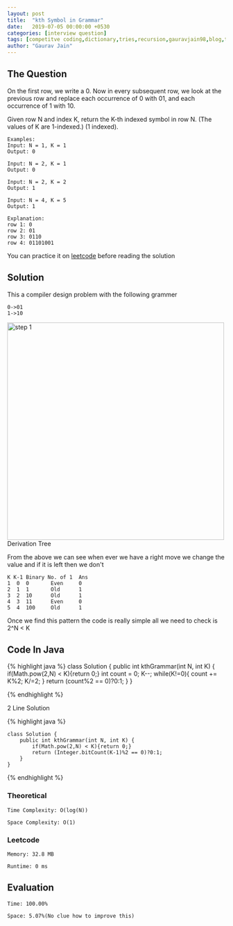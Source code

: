 ```yaml
---
layout: post
title:  "kth Symbol in Grammar"
date:   2019-07-05 00:00:00 +0530
categories: [interview question]
tags: [competitve coding,dictionary,tries,recursion,gauravjain98,blog,training,string,leetcode,hackerrank,hackerearth,american express]
author: "Gaurav Jain"
---
```


## The Question
    
On the first row, we write a 0. Now in every subsequent row, we look at the previous row and replace each occurrence of 0 with 01, and each occurrence of 1 with 10.

Given row N and index K, return the K-th indexed symbol in row N. (The values of K are 1-indexed.) (1 indexed).

```
Examples:
Input: N = 1, K = 1
Output: 0

Input: N = 2, K = 1
Output: 0

Input: N = 2, K = 2
Output: 1

Input: N = 4, K = 5
Output: 1

Explanation:
row 1: 0
row 2: 01
row 3: 0110
row 4: 01101001
```

You can practice it on [leetcode](https://leetcode.com/problems/k-th-symbol-in-grammar/) before reading the solution

## Solution

This a compiler design problem with the following grammer

```
0->01
1->10
```

<div style="width:100%" style="height:60rem;overflow:hidden;padding:30px;text-align:center">
    <img src="/assets/k-th-symbol-in-grammer-explaination.png" alt="step 1" width="500rem"/>
<br>
Derivation Tree
</div>

From the above we can see when ever we have a right move we change the value and if it is left then we don't

```
K K-1 Binary No. of 1  Ans
1  0  0       Even     0
2  1  1       Old      1
3  2  10      Old      1
4  3  11      Even     0
5  4  100     Old      1
```

Once we find this pattern the code is really simple all we need to check is 2^N < K

## Code In Java
{% highlight java %}
class Solution {
    public int kthGrammar(int N, int K) {
        if(Math.pow(2,N) < K){return 0;}
        int count = 0;
        K--;
        while(K!=0){
            count += K%2;
            K/=2;
        }
        return (count%2 == 0)?0:1;
    }
}

{% endhighlight %}

2 Line Solution

{% highlight java %}
```
class Solution {
    public int kthGrammar(int N, int K) {
        if(Math.pow(2,N) < K){return 0;}
        return (Integer.bitCount(K-1)%2 == 0)?0:1;
    }
}
```
{% endhighlight %}

### Theoretical

    Time Complexity: O(log(N))

    Space Complexity: O(1)

### Leetcode

    Memory: 32.8 MB

    Runtime: 0 ms

## Evaluation

    Time: 100.00%
    
    Space: 5.07%(No clue how to improve this)